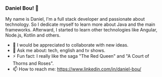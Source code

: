 ### Daniel Bou! 👋

My name is Daniel, I'm a full stack developer and passionate about technology. So I dedicate myself to learn more about Java and the main frameworks. Afterward, I started to learn other technologies like Angular, Node.js, Kotlin and others.

- 👯 I would be appreciated to collaborate with new ideas.
- 💬 Ask me about: tech, english and tv shows.
- ⚡ Fun fact: I really like the saga "The Red Queen" and "A Court of Thorns and Roses".
- 📫 How to reach me: https://www.linkedin.com/in/daniel-bou/
